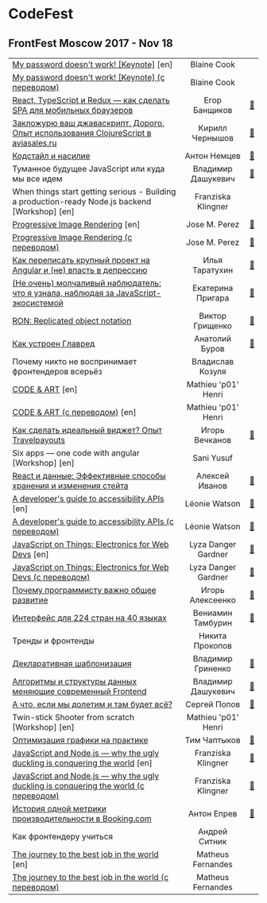 # CodeFest

## FrontFest Moscow 2017 - Nov 18 
| | | |
| --- | :---: | --- |
| [My password doesn&#39;t work! [Keynote]](https:&#x2F;&#x2F;youtu.be&#x2F;w_earklcNAY) [en] | Blaine Cook |    |
| [My password doesn&#39;t work! [Keynote] (с переводом)](https:&#x2F;&#x2F;youtu.be&#x2F;R27XeMIVbms)  | Blaine Cook |    |
| [React, TypeScript и Redux — как сделать SPA для мобильных браузеров](https:&#x2F;&#x2F;youtu.be&#x2F;aURhA1Ckykc)  | Егор Банщиков | [:notebook:](https:&#x2F;&#x2F;speakerdeck.com&#x2F;frontfest&#x2F;ieghor-banshchikov)   |
| [Закложурю ваш джаваскрипт. Дорого. Опыт использования ClojureScript в aviasales.ru](https:&#x2F;&#x2F;youtu.be&#x2F;AWH3JF9Klsg)  | Кирилл Чернышов | [:notebook:](https:&#x2F;&#x2F;speakerdeck.com&#x2F;frontfest&#x2F;kirill-chiernyshiev)   |
| [Кодстайл и насилие](https:&#x2F;&#x2F;youtu.be&#x2F;HZF3XRNOpGo)  | Антон Немцев | [:notebook:](https:&#x2F;&#x2F;silentimp.github.io&#x2F;codeStyleAndViolenceRu)   |
| Туманное будущее JavaScript или куда мы все идем  | Владимир Дашукевич | [:notebook:](https:&#x2F;&#x2F;speakerdeck.com&#x2F;frontfest&#x2F;vladimir-dashukievich-kvartirnik)   |
| When things start getting serious - Building a production-ready Node.js backend [Workshop] [en] | Franziska Klingner |    |
| [Progressive Image Rendering](https:&#x2F;&#x2F;www.youtube.com&#x2F;watch?v&#x3D;rmq1iEKsmBc) [en] | Jose M. Perez | [:notebook:](https:&#x2F;&#x2F;speakerdeck.com&#x2F;frontfest&#x2F;jose-m-perez)   |
| [Progressive Image Rendering (с переводом)](https:&#x2F;&#x2F;youtu.be&#x2F;xxh6mk60RDo)  | Jose M. Perez | [:notebook:](https:&#x2F;&#x2F;speakerdeck.com&#x2F;frontfest&#x2F;jose-m-perez)   |
| [Как переписать крупный проект на Angular и (не) впасть в депрессию](https:&#x2F;&#x2F;youtu.be&#x2F;9NYeqai1z7Q)  | Илья Таратухин | [:notebook:](https:&#x2F;&#x2F;ilfa.github.io&#x2F;angular_mistakes)   |
| [(Не очень) молчаливый наблюдатель: что я узнала, наблюдая за JavaScript-экосистемой](https:&#x2F;&#x2F;youtu.be&#x2F;1fDrqaaXekA)  | Екатерина Пригара | [:notebook:](https:&#x2F;&#x2F;speakerdeck.com&#x2F;frontfest&#x2F;iekatierina-prighara)   |
| [RON: Replicated object notation](https:&#x2F;&#x2F;youtu.be&#x2F;QFWZlfSChoY)  | Виктор Грищенко | [:notebook:](https:&#x2F;&#x2F;speakerdeck.com&#x2F;frontfest&#x2F;viktor-grishchienko)   |
| [Как устроен Главред](https:&#x2F;&#x2F;youtu.be&#x2F;HTzoQBPltY8)  | Анатолий Буров | [:notebook:](https:&#x2F;&#x2F;speakerdeck.com&#x2F;frontfest&#x2F;anatolii-burov)   |
| Почему никто не воспринимает фронтендеров всерьёз  | Владислав Козуля |    |
| [CODE &amp; ART](https:&#x2F;&#x2F;youtu.be&#x2F;ukrsIDd-4us) [en] | Mathieu &#39;p01&#39; Henri |    |
| [CODE &amp; ART (с переводом)](https:&#x2F;&#x2F;youtu.be&#x2F;SMAadnnxqzo) [en] | Mathieu &#39;p01&#39; Henri |    |
| [Как сделать идеальный виджет? Опыт Travelpayouts](https:&#x2F;&#x2F;youtu.be&#x2F;1Y-xHRItboE)  | Игорь Вечканов | [:notebook:](https:&#x2F;&#x2F;speakerdeck.com&#x2F;frontfest&#x2F;ighor-viechkanov)   |
| Six apps — one code with angular [Workshop] [en] | Sani Yusuf |    |
| [React и данные: Эффективные способы хранения и изменения стейта](https:&#x2F;&#x2F;youtu.be&#x2F;6m950Hqr_eI)  | Алексей Иванов | [:notebook:](https:&#x2F;&#x2F;speakerdeck.com&#x2F;frontfest&#x2F;alieksiei-ivanov)   |
| [A developer&#39;s guide to accessibility APIs](https:&#x2F;&#x2F;youtu.be&#x2F;KBMUoA3OEYY) [en] | Léonie Watson | [:notebook:](https:&#x2F;&#x2F;speakerdeck.com&#x2F;frontfest&#x2F;leonie-watson)   |
| [A developer&#39;s guide to accessibility APIs (с переводом)](https:&#x2F;&#x2F;www.youtube.com&#x2F;watch?v&#x3D;k7Uty2M7y1k)  | Léonie Watson | [:notebook:](https:&#x2F;&#x2F;speakerdeck.com&#x2F;frontfest&#x2F;leonie-watson)   |
| [JavaScript on Things: Electronics for Web Devs](https:&#x2F;&#x2F;youtu.be&#x2F;oF04gztJP2g) [en] | Lyza Danger Gardner | [:notebook:](https:&#x2F;&#x2F;speakerdeck.com&#x2F;frontfest&#x2F;lyza-danger-gardner)   |
| [JavaScript on Things: Electronics for Web Devs (с переводом)](https:&#x2F;&#x2F;youtu.be&#x2F;xjjs5Sxb_mg)  | Lyza Danger Gardner | [:notebook:](https:&#x2F;&#x2F;speakerdeck.com&#x2F;frontfest&#x2F;lyza-danger-gardner)   |
| [Почему программисту важно общее развитие](https:&#x2F;&#x2F;www.youtube.com&#x2F;watch?v&#x3D;_dixWLGxUF4)  | Игорь Алексеенко | [:notebook:](https:&#x2F;&#x2F;speakerdeck.com&#x2F;frontfest&#x2F;ighor-alieksieienko)   |
| [Интерфейс для 224 стран на 40 языках](https:&#x2F;&#x2F;youtu.be&#x2F;zHzz-S6lyFY)  | Вениамин Тамбурин | [:notebook:](https:&#x2F;&#x2F;speakerdeck.com&#x2F;frontfest&#x2F;vieniamin-tamburin)   |
| Тренды и фронтенды  | Никита Прокопов |    |
| [Декларативная шаблонизация](https:&#x2F;&#x2F;youtu.be&#x2F;eFXkgRMynbA)  | Владимир Гриненко | [:notebook:](https:&#x2F;&#x2F;speakerdeck.com&#x2F;frontfest&#x2F;vladimir-grinienko)   |
| [Алгоритмы и структуры данных меняющие современный Frontend](https:&#x2F;&#x2F;youtu.be&#x2F;nocJsLFPjNk)  | Владимир Дашукевич | [:notebook:](https:&#x2F;&#x2F;speakerdeck.com&#x2F;frontfest&#x2F;vladimir-dashukievich)   |
| [А что, если мы долетим и там будет всё?](https:&#x2F;&#x2F;youtu.be&#x2F;GA8GraN1I0I)  | Сергей Попов | [:notebook:](https:&#x2F;&#x2F;speakerdeck.com&#x2F;frontfest&#x2F;sierghiei-popov)   |
| Twin-stick Shooter from scratch [Workshop] [en] | Mathieu &#39;p01&#39; Henri |    |
| [Оптимизация графики на практике](https:&#x2F;&#x2F;youtu.be&#x2F;wexOXAflVX0)  | Тим Чаптыков | [:notebook:](https:&#x2F;&#x2F;speakerdeck.com&#x2F;frontfest&#x2F;tim-chaptykov)   |
| [JavaScript and Node.js — why the ugly duckling is conquering the world](https:&#x2F;&#x2F;youtu.be&#x2F;Ov-DhH7U7NE) [en] | Franziska Klingner | [:notebook:](https:&#x2F;&#x2F;speakerdeck.com&#x2F;frontfest&#x2F;franziska-klingner)   |
| [JavaScript and Node.js — why the ugly duckling is conquering the world (с переводом)](https:&#x2F;&#x2F;youtu.be&#x2F;qlTnsYvIbJo)  | Franziska Klingner | [:notebook:](https:&#x2F;&#x2F;speakerdeck.com&#x2F;frontfest&#x2F;franziska-klingner)   |
| [История одной метрики производительности в Booking.com](https:&#x2F;&#x2F;youtu.be&#x2F;FqBzZ5jHsYw)  | Антон Епрев | [:notebook:](https:&#x2F;&#x2F;speakerdeck.com&#x2F;frontfest&#x2F;anton-iepriev)   |
| Как фронтендеру учиться  | Андрей Ситник |    |
| [The journey to the best job in the world](https:&#x2F;&#x2F;www.youtube.com&#x2F;watch?v&#x3D;e-dl8RpzTbg) [en] | Matheus Fernandes |    |
| [The journey to the best job in the world (с переводом)](https:&#x2F;&#x2F;youtu.be&#x2F;6KUpgZ4FJ24)  | Matheus Fernandes |    |
